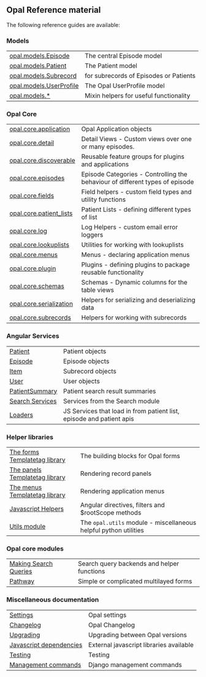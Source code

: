 ## Opal Reference material

The following reference guides are available:

### Models

|||
-|-
[opal.models.Episode](episode.md)| The central Episode model
[opal.models.Patient](patient.md) | The Patient model
[opal.models.Subrecord](subrecords.md) | for subrecords of Episodes or Patients
[opal.models.UserProfile](user_profile_model.md) | The Opal UserProfile model
[opal.models.*](mixins.md) | Mixin helpers for useful functionality

### Opal Core

|||
-|-
[opal.core.application](opal_application.md) | Opal Application objects|
[opal.core.detail](detail_views.md)|Detail Views - Custom views over one or many episodes.|
[opal.core.discoverable](core_discoverable.md) | Reusable feature groups for plugins and applications |
[opal.core.episodes](episode_categories.md)|Episode Categories - Controlling the behaviour of different types of episode|
[opal.core.fields](core_fields)| Field helpers - custom field types and utility functions|
[opal.core.patient_lists](patient_list.md)|Patient Lists - defining different types of list|
[opal.core.log](loggers.md)| Log Helpers - custom email error loggers
[opal.core.lookuplists](core_lookuplists.md) | Utilities for working with lookuplists |
[opal.core.menus](core_menus.md)| Menus - declaring application menus
[opal.core.plugin](plugin.md)| Plugins - defining plugins to package reusable functionality
[opal.core.schemas](schemas.md)|Schemas - Dynamic columns for the table views|
[opal.core.serialization](core_serialization.md) | Helpers for serializing and deserializing data
[opal.core.subrecords](core_subrecords.md) | Helpers for working with subrecords

### Angular Services

|||
-|-
[Patient](javascript/patient_service.md) | Patient objects
[Episode](javascript/episode_service.md) | Episode objects
[Item](javascript/item_service.md) |  Subrecord objects
[User](javascript/user_service.md) | User objects
[PatientSummary](javascript/patient_summary_service.md) | Patient search result summaries
[Search Services](javascript/search_js_services.md) | Services from the Search module|
[Loaders](javascript/loaders.md) | JS Services that load in from patient list, episode and patient apis


### Helper libraries

|||
-|-
[The forms Templatetag library](form_templatetags.md) | The building blocks for Opal forms
[The panels Templatetag library](panels_templatetags.md) | Rendering record panels
[The menus Templatetag library](menus_templatetags.md) | Rendering application menus
[Javascript Helpers](javascript/javascript_helpers.md)| Angular directives, filters and $rootScope methods
[Utils module](utils.md)| The `opal.utils` module - miscellaneous helpful python utilities

### Opal core modules

|||
-|-
[Making Search Queries](search_queries.md) | Search query backends and helper functions
[Pathway](pathways.md)|Simple or complicated multilayed forms|


### Miscellaneous documentation

|||
-|-
[Settings](settings.md) | Opal settings|
[Changelog](changelog.md) | Opal Changelog|
[Upgrading](upgrading.md) | Upgrading between Opal versions|
[Javascript dependencies](javascript/javascript_dependencies.md)| External javascript libraries available |
[Testing](testing.md) | Testing|
[Management commands](management_commands.md)| Django management commands|
